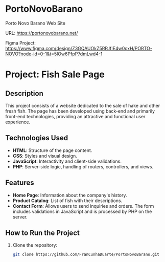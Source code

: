 # PortoNovoBarano
Porto Novo Barano Web Site

URL: https://portonovobarano.net/

Figma Project: https://www.figma.com/design/Z3GQAUOkZ5RPJfIE4w0oxH/PORTO-NOVO?node-id=0-1&t=5lOw6PfpP7dmLwd4-1

# Project: Fish Sale Page

## Description
This project consists of a website dedicated to the sale of hake and other fresh fish. The page has been developed using back-end and primarily front-end technologies, providing an attractive and functional user experience.

## Technologies Used
- **HTML**: Structure of the page content.
- **CSS**: Styles and visual design.
- **JavaScript**: Interactivity and client-side validations.
- **PHP**: Server-side logic, handling of routers, controllers, and views.

## Features
- **Home Page**: Information about the company's history.
- **Product Catalog**: List of fish with their descriptions.
- **Contact Form**: Allows users to send inquiries and orders. The form includes validations in JavaScript and is processed by PHP on the server.

## How to Run the Project
1. Clone the repository:
   ```bash
   git clone https://github.com/FranCunhaDuarte/PortoNovoBarano.git


